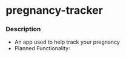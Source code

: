 # pregnancy-tracker

### Description
* An app used to help track your pregnancy
* Planned Functionality:
